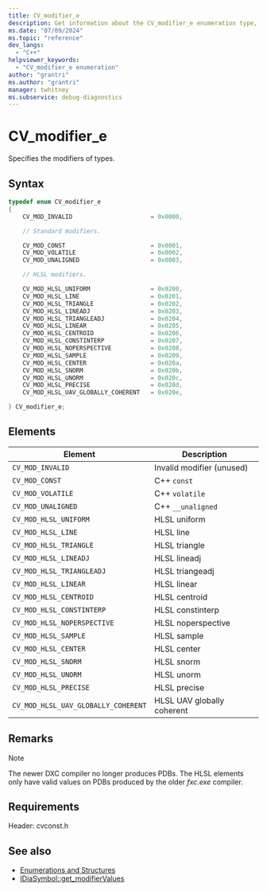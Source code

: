 ```yaml
---
title: CV_modifier_e
description: Get information about the CV_modifier_e enumeration type, which specifies the modifiers of types in the debug interface access SDK.
ms.date: "07/09/2024"
ms.topic: "reference"
dev_langs:
  - "C++"
helpviewer_keywords:
  - "CV_modifier_e enumeration"
author: "grantri"
ms.author: "grantri"
manager: twhitney
ms.subservice: debug-diagnostics
---
```


# CV_modifier_e

Specifies the modifiers of types.

## Syntax

```c++
typedef enum CV_modifier_e
{
    CV_MOD_INVALID                      = 0x0000,

    // Standard modifiers.

    CV_MOD_CONST                        = 0x0001,
    CV_MOD_VOLATILE                     = 0x0002,
    CV_MOD_UNALIGNED                    = 0x0003,

    // HLSL modifiers.

    CV_MOD_HLSL_UNIFORM                 = 0x0200,
    CV_MOD_HLSL_LINE                    = 0x0201,
    CV_MOD_HLSL_TRIANGLE                = 0x0202,
    CV_MOD_HLSL_LINEADJ                 = 0x0203,
    CV_MOD_HLSL_TRIANGLEADJ             = 0x0204,
    CV_MOD_HLSL_LINEAR                  = 0x0205,
    CV_MOD_HLSL_CENTROID                = 0x0206,
    CV_MOD_HLSL_CONSTINTERP             = 0x0207,
    CV_MOD_HLSL_NOPERSPECTIVE           = 0x0208,
    CV_MOD_HLSL_SAMPLE                  = 0x0209,
    CV_MOD_HLSL_CENTER                  = 0x020a,
    CV_MOD_HLSL_SNORM                   = 0x020b,
    CV_MOD_HLSL_UNORM                   = 0x020c,
    CV_MOD_HLSL_PRECISE                 = 0x020d,
    CV_MOD_HLSL_UAV_GLOBALLY_COHERENT   = 0x020e,

} CV_modifier_e;
```

## Elements

| Element      | Description                  |
| ------------ | ---------------------------- |
| `CV_MOD_INVALID` | Invalid modifier (unused) |
| `CV_MOD_CONST` | C++ `const` |
| `CV_MOD_VOLATILE` | C++ `volatile` |
| `CV_MOD_UNALIGNED` | C++ `__unaligned` |
| `CV_MOD_HLSL_UNIFORM` | HLSL uniform |
| `CV_MOD_HLSL_LINE` | HLSL line |
| `CV_MOD_HLSL_TRIANGLE` | HLSL triangle |
| `CV_MOD_HLSL_LINEADJ` | HLSL lineadj |
| `CV_MOD_HLSL_TRIANGLEADJ` | HLSL triangeadj |
| `CV_MOD_HLSL_LINEAR` | HLSL linear |
| `CV_MOD_HLSL_CENTROID` | HLSL centroid |
| `CV_MOD_HLSL_CONSTINTERP` | HLSL constinterp |
| `CV_MOD_HLSL_NOPERSPECTIVE` | HLSL noperspective |
| `CV_MOD_HLSL_SAMPLE` | HLSL sample |
| `CV_MOD_HLSL_CENTER` | HLSL center |
| `CV_MOD_HLSL_SNORM` | HLSL snorm |
| `CV_MOD_HLSL_UNORM` | HLSL unorm |
| `CV_MOD_HLSL_PRECISE` | HLSL precise |
| `CV_MOD_HLSL_UAV_GLOBALLY_COHERENT` | HLSL UAV globally coherent |

## Remarks

> [!NOTE]
> The newer DXC compiler no longer produces PDBs. The HLSL elements only have valid values on PDBs produced by the older *fxc.exe* compiler.

## Requirements

Header: cvconst.h

## See also

- [Enumerations and Structures](../../debugger/debug-interface-access/enumerations-and-structures.md)
- [IDiaSymbol::get_modifierValues](../../debugger/debug-interface-access/idiasymbol-get-modifiervalues.md)
